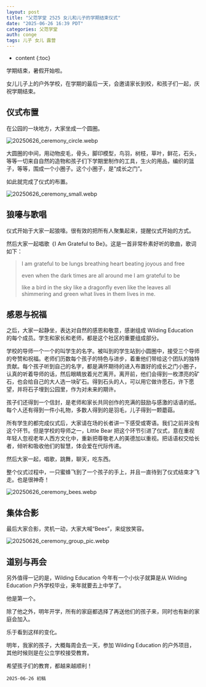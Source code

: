 ```yaml
---
layout: post
title: "父范学堂 2525 女儿和儿子的学期结束仪式"
date: "2025-06-26 16:39 PDT"
categories: 父范学堂
auth: conge
tags: 儿子 女儿 露营
---
```

* content
{:toc}

学期结束，暑假开始啦。

女儿儿子上的户外学校，在学期的最后一天，会邀请家长到校，和孩子们一起，庆祝学期结束。




## 仪式布置

在公园的一块地方，大家坐成一个圆圈。

![20250626_ceremony_circle.webp](https://s2.loli.net/2025/06/27/kH8nmoPGgCTDtrl.webp)

大圆圈的中间，用动物皮毛，骨头，脚印模型，鸟羽，树枝，草叶，鲜花，石头，等等一切来自自然的造物和孩子们下学期里制作的工具，生火的用品，编织的篮子，等等，围成一个小圈子。这个小圈子，是“成长之门”。

如此就完成了仪式的布置。

![20250626_ceremony_small.webp](https://s2.loli.net/2025/06/27/bOUElV5P7pv3KA4.webp)

## 狼嚎与歌唱

仪式开始于大家一起狼嚎。很有效的把所有人聚集起来，提醒仪式开始的方式。

然后大家一起唱歌《I Am Grateful to Be》。这是一首非常朴素好听的歌曲，歌词如下：

> I am grateful to be
> lungs breathing
> heart beating
> joyous and free
> 
> even when the dark times are all around me
> I am grateful to be
> 
> like a bird in the sky
> like a dragonfly
> even like the leaves all shimmering and green
> what lives in them lives in me. 

## 感恩与祝福

之后，大家一起静坐，表达对自然的感恩和敬意，感谢组成 Wilding Education 的每个成员。学生和家长和老师，都是这个社区的重要组成部分。

学校的导师一个一个的叫学生的名字。被叫到的学生站到小圆圈中，接受三个导师的夸赞和祝福。老师们历数每个孩子的特色与进步，着重他们带给这个团队的独特贡献。每个孩子听到自己的名字，都是满怀期待的进入布置好的成长之门小圈子，认真的听着导师的话，然后眼睛放着光芒离开。离开前，他们会得到一枚漂亮的矿石，也会给自己的大人选一块矿石。得到石头的人，可以用它做许愿石，许下愿望，并将石子埋到公园里，作为对未来的期许。

孩子们还得到一个信封，是老师和家长共同创作的充满的鼓励与感激的话语的纸。每个人还有得到一件小礼物，多数人得到的是羽毛，儿子得到一颗蘑菇。

所有学生的都完成仪式后，大家请在场的长者讲一下感受或寄语。我们之前并没有这个环节。但是学校的导师之一，Little Bear 把这个环节引进了仪式，意在重视年轻人忽视老年人西方文化中，重新把尊敬老人的美德加以重视。把话语权交给长者，倾听和吸收他们的智慧，体会爱在代际传递。

然后大家一起，唱歌，跳舞，聊天，吃东西。

整个仪式过程中，一只蜜蜂飞到了一个孩子的手上，并且一直待到了仪式结束才飞走。也是很神奇！

![20250626_ceremony_bees.webp](https://s2.loli.net/2025/06/27/19lAENpY2iswxZ6.webp)

## 集体合影

最后大家合影，灵机一动，大家大喊“Bees”，来绽放笑容。

![20250626_ceremony_group_pic.webp](https://s2.loli.net/2025/06/27/X5VHhGuBqeZstc3.webp)

## 道别与再会

另外值得一记的是，Wilding Education 今年有一个小伙子就算是从 Wilding Education 户外学校毕业，来年就要去上中学了。

他是第一个。

除了他之外，明年开学，所有的家庭都选择了再送他们的孩子来，同时也有新的家庭会加入。

乐于看到这样的变化。

明年，我家的孩子，大概每周会去一天，参加 Wilding Education 的户外项目，其他时候则是在公立学校接受教育。

希望孩子们的教育，都越来越顺利！

```
2025-06-26 初稿
```

